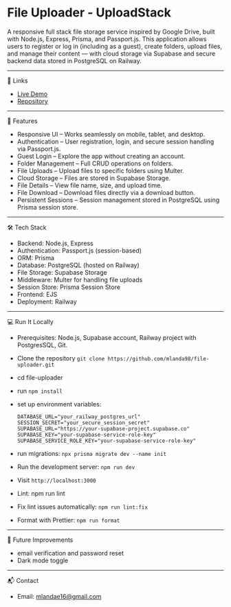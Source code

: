 # File Uploader - UploadStack

A responsive full stack file storage service inspired by Google Drive, built with Node.js, Express, Prisma, and Passport.js. This application allows users to register or log in (including as a guest), create folders, upload files, and manage their content — with cloud storage via Supabase and secure backend data stored in PostgreSQL on Railway.

---

🔗 Links

- [Live Demo](https://file-uploader-production-d3b1.up.railway.app)
- [Repository](https://github.com/mlanda98/file-uploader)

---

🚀 Features

- Responsive UI – Works seamlessly on mobile, tablet, and desktop.
- Authentication – User registration, login, and secure session handling via Passport.js.
- Guest Login – Explore the app without creating an account.
- Folder Management – Full CRUD operations on folders.
- File Uploads – Upload files to specific folders using Multer.
- Cloud Storage – Files are stored in Supabase Storage.
- File Details – View file name, size, and upload time.
- File Download – Download files directly via a download button.
- Persistent Sessions – Session management stored in PostgreSQL using Prisma session store.

---

🛠️ Tech Stack

- Backend: Node.js, Express
- Authentication: Passport.js (session-based)
- ORM: Prisma
- Database: PostgreSQL (hosted on Railway)
- File Storage: Supabase Storage
- Middleware: Multer for handling file uploads
- Session Store: Prisma Session Store
- Frontend: EJS
- Deployment: Railway

---

💻 Run It Locally

- Prerequisites: Node.js, Supabase account, Railway project with PostgresSQL, Git.
- Clone the repository
  `git clone https://github.com/mlanda98/file-uploader.git`
- cd file-uploader
- run `npm install`
- set up environment variables:
  ```
  DATABASE_URL="your_railway_postgres_url"
  SESSION_SECRET="your_secure_session_secret"
  SUPABASE_URL="https://your-supabase-project.supabase.co"
  SUPABASE_KEY="your-supabase-service-role-key"
  SUPABASE_SERVICE_ROLE_KEY="your-supabase-service-role-key"
  ```
- run migrations: `npx prisma migrate dev --name init`
- Run the development server: `npm run dev`
- Visit `http://localhost:3000`

- Lint: npm run lint
- Fix lint issues automatically: `npm run lint:fix`
- Format with Prettier: `npm run format`

---

🌱 Future Improvements

- email verification and password reset
- Dark mode toggle

---

📬 Contact

- Email: mlandae16@gmail.com
